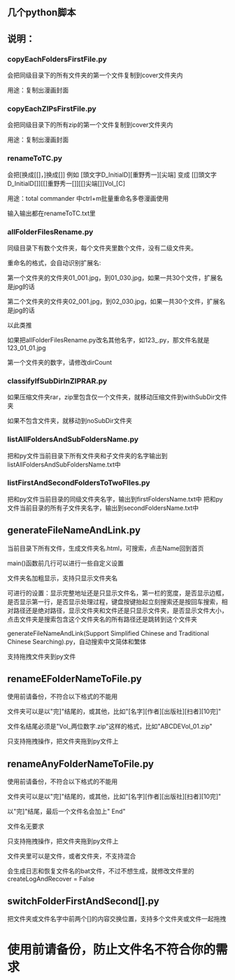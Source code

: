 ## 几个python脚本

## 说明：

### copyEachFoldersFirstFile.py

会把同级目录下的所有文件夹的第一个文件复制到cover文件夹内

用途：复制出漫画封面

### copyEachZIPsFirstFile.py

会把同级目录下的所有zip的第一个文件复制到cover文件夹内

用途：复制出漫画封面

### renameToTC.py

会把[换成[[]，]换成[]]
例如
[頭文字D_InitialD][重野秀一][尖端]
变成
[[]頭文字D_InitialD[]][[]重野秀一[]][[]尖端[]]Vol_[C]

用途：total commander 中ctrl+m批量重命名多卷漫画使用

输入输出都在renameToTC.txt里

### allFolderFilesRename.py

同级目录下有数个文件夹，每个文件夹里数个文件，没有二级文件夹。

重命名的格式，会自动识别扩展名:

第一个文件夹的文件夹01_001.jpg，到01_030.jpg，如果一共30个文件，扩展名是jpg的话

第二个文件夹的文件夹02_001.jpg，到02_030.jpg，如果一共30个文件，扩展名是jpg的话

以此类推

如果把allFolderFilesRename.py改名其他名字，如123_.py，那文件名就是123_01_01.jpg

第一个文件夹的数字，请修改dirCount

### classifyIfSubDirInZIPRAR.py

如果压缩文件夹rar，zip里包含仅一个文件夹，就移动压缩文件到withSubDir文件夹

如果不包含文件夹，就移动到noSubDir文件夹

### listAllFoldersAndSubFoldersName.py

把和py文件当前目录下所有文件夹和子文件夹的名字输出到listAllFoldersAndSubFoldersName.txt中

### listFirstAndSecondFoldersToTwoFIles.py

把和py文件当前目录的同级文件夹名字，输出到firstFoldersName.txt中
把和py文件当前目录的所有子文件夹名字，输出到secondFoldersName.txt中

## generateFileNameAndLink.py

当前目录下所有文件，生成文件夹名.html，可搜索，点击Name回到首页

main()函数前几行可以进行一些自定义设置

文件夹名加粗显示，支持只显示文件夹名

可进行的设置：显示完整地址还是只显示文件名，第一栏的宽度，是否显示边框，是否显示第一行，是否显示处理过程，键盘按键抬起立刻搜索还是按回车搜索，相对路径还是绝对路径，显示文件夹和文件还是只显示文件夹，是否显示文件大小，点击文件夹是搜索包含这个文件夹名的所有路径还是跳转到这个文件夹

generateFileNameAndLink(Support Simplified Chinese and Traditional Chinese Searching).py，自动搜索中文简体和繁体

支持拖拽文件夹到py文件

## renameEFolderNameToFile.py

使用前请备份，不符合以下格式的不能用

文件夹可以是以"完]"结尾的，或其他，比如"[名字][作者][出版社][扫者][10完]"

文件名结尾必须是"Vol_两位数字.zip"这样的格式，比如"ABCDEVol_01.zip"

只支持拖拽操作，把文件夹拖到py文件上

## renameAnyFolderNameToFile.py

使用前请备份，不符合以下格式的不能用

文件夹可以是以"完]"结尾的，或其他，比如"[名字][作者][出版社][扫者][10完]"

以"完]"结尾，最后一个文件名会加上" End"

文件名无要求

只支持拖拽操作，把文件夹拖到py文件上

文件夹里可以是文件，或者文件夹，不支持混合

会生成日志和恢复文件名的bat文件，不过不想生成，就修改文件里的createLogAndRecover = False

## switchFolderFirstAndSecond[].py

把文件夹或文件名字中前两个[]的内容交换位置，支持多个文件夹或文件一起拖拽

# 使用前请备份，防止文件名不符合你的需求